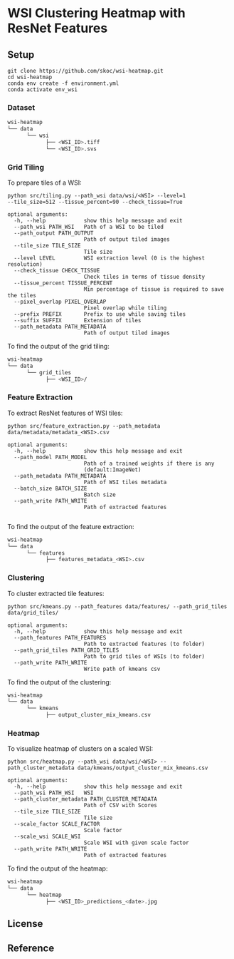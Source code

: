 # WSI Clustering Heatmap with ResNet Features 


## Setup

```
git clone https://github.com/skoc/wsi-heatmap.git
cd wsi-heatmap
conda env create -f environment.yml
conda activate env_wsi
``` 

### Dataset

```bash
wsi-heatmap 
└── data 
      └── wsi 
            ├── <WSI_ID>.tiff
            └── <WSI_ID>.svs
```

### Grid Tiling

To prepare tiles of a WSI:
```
python src/tiling.py --path_wsi data/wsi/<WSI> --level=1 
--tile_size=512 --tissue_percent=90 --check_tissue=True 
```
```
optional arguments:
  -h, --help            show this help message and exit
  --path_wsi PATH_WSI   Path of a WSI to be tiled
  --path_output PATH_OUTPUT
                        Path of output tiled images
  --tile_size TILE_SIZE
                        Tile size
  --level LEVEL         WSI extraction level (0 is the highest resolution)
  --check_tissue CHECK_TISSUE
                        Check tiles in terms of tissue density
  --tissue_percent TISSUE_PERCENT
                        Min percentage of tissue is required to save the tiles
  --pixel_overlap PIXEL_OVERLAP
                        Pixel overlap while tiling
  --prefix PREFIX       Prefix to use while saving tiles
  --suffix SUFFIX       Extension of tiles
  --path_metadata PATH_METADATA
                        Path of output tiled images
```

To find the output of the grid tiling:
```bash
wsi-heatmap 
└── data 
      └── grid_tiles
            ├── <WSI_ID>/
```


### Feature Extraction

To extract ResNet features of WSI tiles:
```
python src/feature_extraction.py --path_metadata data/metadata/metadata_<WSI>.csv
```
```
optional arguments:
  -h, --help            show this help message and exit
  --path_model PATH_MODEL
                        Path of a trained weights if there is any
                        (default:ImageNet)
  --path_metadata PATH_METADATA
                        Path of WSI tiles metadata
  --batch_size BATCH_SIZE
                        Batch size
  --path_write PATH_WRITE
                        Path of extracted features


```

To find the output of the feature extraction:
```bash
wsi-heatmap 
└── data 
      └── features
            ├── features_metadata_<WSI>.csv
```

### Clustering

To cluster extracted tile features:
```
python src/kmeans.py --path_features data/features/ --path_grid_tiles data/grid_tiles/  
```
```
optional arguments:
  -h, --help            show this help message and exit
  --path_features PATH_FEATURES
                        Path to extracted features (to folder)
  --path_grid_tiles PATH_GRID_TILES
                        Path to grid tiles of WSIs (to folder)
  --path_write PATH_WRITE
                        Write path of kmeans csv
```

To find the output of the clustering:
```bash
wsi-heatmap 
└── data 
      └── kmeans
            ├── output_cluster_mix_kmeans.csv
```

### Heatmap

To visualize heatmap of clusters on a scaled WSI:
```
python src/heatmap.py --path_wsi data/wsi/<WSI> --path_cluster_metadata data/kmeans/output_cluster_mix_kmeans.csv 
```
```
optional arguments:
  -h, --help            show this help message and exit
  --path_wsi PATH_WSI   WSI
  --path_cluster_metadata PATH_CLUSTER_METADATA
                        Path of CSV with Scores
  --tile_size TILE_SIZE
                        Tile size
  --scale_factor SCALE_FACTOR
                        Scale factor
  --scale_wsi SCALE_WSI
                        Scale WSI with given scale factor
  --path_write PATH_WRITE
                        Path of extracted features
```

To find the output of the heatmap:
```bash
wsi-heatmap 
└── data 
      └── heatmap
            ├── <WSI_ID>_predictions_<date>.jpg
```

## License


## Reference

